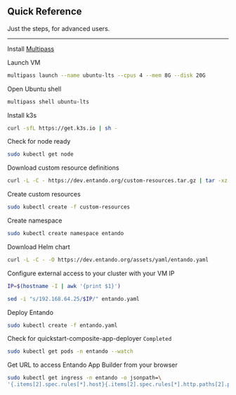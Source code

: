 ## Quick Reference

Just the steps, for advanced users.

---

Install [Multipass](https://multipass.run/#install)

Launch VM

``` bash
multipass launch --name ubuntu-lts --cpus 4 --mem 8G --disk 20G
```

Open Ubuntu shell

``` bash
multipass shell ubuntu-lts
```

Install k3s

``` bash
curl -sfL https://get.k3s.io | sh -
```

Check for node ready

``` bash
sudo kubectl get node
```

Download custom resource definitions

``` bash
curl -L -C - https://dev.entando.org/custom-resources.tar.gz | tar -xz
```

Create custom resources

``` bash
sudo kubectl create -f custom-resources
```

Create namespace

``` bash
sudo kubectl create namespace entando
```

Download Helm chart

``` bash
curl -L -C - -O https://dev.entando.org/assets/yaml/entando.yaml
```

Configure external access to your cluster with your VM IP

``` bash
IP=$(hostname -I | awk '{print $1}')
```

``` bash
sed -i "s/192.168.64.25/$IP/" entando.yaml
```

Deploy Entando

``` bash
sudo kubectl create -f entando.yaml
```

Check for quickstart-composite-app-deployer `Completed`

``` bash
sudo kubectl get pods -n entando --watch
```

Get URL to access Entando App Builder from your browser

``` bash
sudo kubectl get ingress -n entando -o jsonpath=\
'{.items[2].spec.rules[*].host}{.items[2].spec.rules[*].http.paths[2].path}{"\n"}'
```
